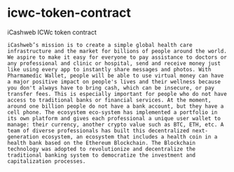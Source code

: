 # icwc-token-contract
 iCashweb ICWc token contract
    
    iCashweb’s mission is to create a simple global health care infrastructure and the market for billions of people around the world. We aspire to make it easy for everyone to pay assistance to doctors or any professional and clinic or hospital, send and receive money just like using every app to instantly share messages and photos. With Pharmamedic Wallet, people will be able to use virtual money can have a major positive impact on people's lives and their wellness because you don't always have to bring cash, which can be insecure, or pay transfer fees. This is especially important for people who do not have access to traditional banks or financial services. At the moment, around one billion people do not have a bank account, but they have a cell phone. The ecosystem eco-system has implemented a portfolio in its own platform and gives each professional a unique user wallet to manage: their currency, another crypto value such as BTC, ETH, etc. A team of diverse professionals has built this decentralized next-generation ecosystem, an ecosystem that includes a health coin in a health bank based on the Ethereum Blockchain. The Blockchain technology was adopted to revolutionize and decentralize the traditional banking system to democratize the investment and capitalization processes.
